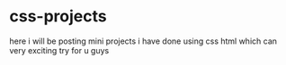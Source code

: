# css-projects
here i will be posting mini projects i have done using css html which can very exciting try for u guys
